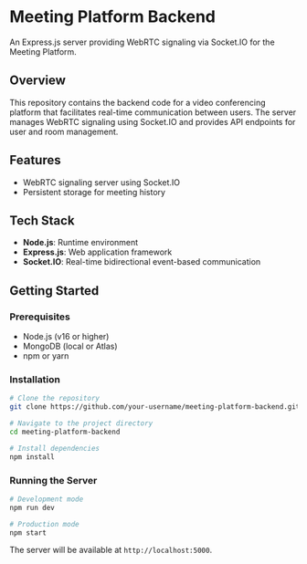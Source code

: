 # Meeting Platform Backend

An Express.js server providing WebRTC signaling via Socket.IO for the Meeting Platform.

## Overview

This repository contains the backend code for a video conferencing platform that facilitates real-time communication between users. The server manages WebRTC signaling using Socket.IO and provides API endpoints for user and room management.

## Features

- WebRTC signaling server using Socket.IO
- Persistent storage for meeting history

## Tech Stack

- **Node.js**: Runtime environment
- **Express.js**: Web application framework
- **Socket.IO**: Real-time bidirectional event-based communication

## Getting Started

### Prerequisites

- Node.js (v16 or higher)
- MongoDB (local or Atlas)
- npm or yarn

### Installation

```bash
# Clone the repository
git clone https://github.com/your-username/meeting-platform-backend.git

# Navigate to the project directory
cd meeting-platform-backend

# Install dependencies
npm install
```

### Running the Server

```bash
# Development mode
npm run dev

# Production mode
npm start
```

The server will be available at `http://localhost:5000`.

